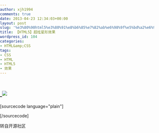 ```yaml
---
author: xjh1994
comments: true
date: 2013-04-23 12:34:03+00:00
layout: post
slug: '%e3%80%90html5%e3%80%91%e8%b6%85%e7%82%ab%e6%98%9f%e5%bd%a2%e6%95%88%e6%9e%9c'
title: 【HTML5】超炫星形效果
wordpress_id: 104
categories:
- HTML&amp;CSS
tags:
- CSS
- HTML
- HTML5
- 效果
---
```


# [ ![](http://static.oschina.net/uploads/code/201109/07211553_5Aef.jpg)](http://www.oschina.net/code/snippet_127872_6126)


[sourcecode language="plain"]
<!DOCTYPE html>
<html xmlns="http://www.w3.org/1999/xhtml" lang="en">
<head>
<title>star</title>
<script type="text/javascript">
window.onload = function () {
	C = Math.cos; // cache Math objects
	S = Math.sin;
	U = 0;
	w = window;
	j = document;
	d = j.getElementById("c");
	c = d.getContext("2d");
	W = d.width = w.innerWidth;
	H = d.height = w.innerHeight;
	c.fillRect(0, 0, W, H); // resize <canvas> and draw black rect (default)
	c.globalCompositeOperation = "lighter"; // switch to additive color application
	c.lineWidth = 0.2;
	c.lineCap = "round";
	var bool = 0,
		t = 0; // theta
	d.onmousemove = function (e) {
		if(window.T) {
			if(D==9) { D=Math.random()*15; f(1); }
			clearTimeout(T);
		}
		X = e.pageX; // grab mouse pixel coords
		Y = e.pageY;
		a=0; // previous coord.x
		b=0; // previous coord.y
		A = X, // original coord.x
		B = Y; // original coord.y
		R=(e.pageX/W * 999>>0)/999;
		r=(e.pageY/H * 999>>0)/999;
		U=e.pageX/H * 360 >>0;
		D=9;
		g = 360 * Math.PI / 180;
		T = setInterval(f = function (e) { // start looping spectrum
			c.save();
			c.globalCompositeOperation = "source-over"; // switch to additive color application
			if(e!=1) {
				c.fillStyle = "rgba(0,0,0,0.02)";
				c.fillRect(0, 0, W, H); // resize <canvas> and draw black rect (default)
			}
			c.restore();
			i = 25; while(i --) {
				c.beginPath();
				if(D > 450 || bool) { // decrease diameter
					if(!bool) { // has hit maximum
						bool = 1;
					}
					if(D < 0.1) { // has hit minimum
						bool = 0;
					}
					t -= g; // decrease theta
					D -= 0.1; // decrease size
				}
				if(!bool) {
					t += g; // increase theta
					D += 0.1; // increase size
				}
				q = (R / r - 1) * t; // create hypotrochoid from current mouse position, and setup variables (see: http://en.wikipedia.org/wiki/Hypotrochoid)
				x = (R - r) * C(t) + D * C(q) + (A + (X - A) * (i / 25)) + (r - R); // center on xy coords
				y = (R - r) * S(t) - D * S(q) + (B + (Y - B) * (i / 25));
				if (a) { // draw once two points are set
					c.moveTo(a, b);
					c.lineTo(x, y)
				}
				c.strokeStyle = "hsla(" + (U % 360) + ",100%,50%,0.75)"; // draw rainbow hypotrochoid
				c.stroke();
				a = x; // set previous coord.x
				b = y; // set previous coord.y
			}
			U -= 0.5; // increment hue
			A = X; // set original coord.x
			B = Y; // set original coord.y
		}, 16);
	}
	j.onkeydown = function(e) { a=b=0; R += 0.05 }
	d.onmousemove({pageX:300, pageY:290})
}

</script>
</head>

<body style="margin:0px;padding:0px;width:100%;height:100%;overflow:hidden;">
<canvas id="c"></canvas>
</body>
</html>
[/sourcecode]


转自开源社区
